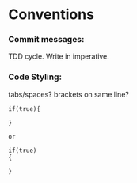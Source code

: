 # Conventions

### Commit messages:

TDD cycle. Write in imperative.

### Code Styling:

tabs/spaces? 
brackets on same line? 
``` 
if(true){

}

or

if(true)
{

}
```